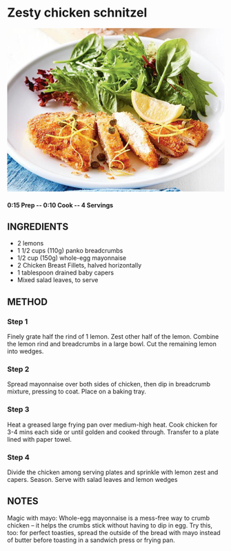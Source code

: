 # Zesty chicken schnitzel
![](https://raw.githubusercontent.com/fuzzwah/recipes/master/pics/Chicken_schnitzel.jpg)
#### 0:15 Prep -- 0:10 Cook -- 4 Servings
## INGREDIENTS
* 2 lemons
* 1 1/2 cups (110g) panko breadcrumbs
* 1/2 cup (150g) whole-egg mayonnaise
* 2 Chicken Breast Fillets, halved horizontally
* 1 tablespoon drained baby capers
* Mixed salad leaves, to serve
## METHOD
### Step 1
Finely grate half the rind of 1 lemon. Zest other half of the lemon. Combine the lemon rind and breadcrumbs in a large bowl. Cut the remaining lemon into wedges.
### Step 2
Spread mayonnaise over both sides of chicken, then dip in breadcrumb mixture, pressing to coat. Place on a baking tray.
### Step 3
Heat a greased large frying pan over medium-high heat. Cook chicken for 3-4 mins each side or until golden and cooked through. Transfer to a plate lined with paper towel.
### Step 4
Divide the chicken among serving plates and sprinkle with lemon zest and capers. Season. Serve with salad leaves and lemon wedges
## NOTES
Magic with mayo: Whole-egg mayonnaise is a mess-free way to crumb chicken – it helps the crumbs stick without having to dip in egg. Try this, too: for perfect toasties, spread the outside of the bread with mayo instead of butter before toasting in a sandwich press or frying pan.
